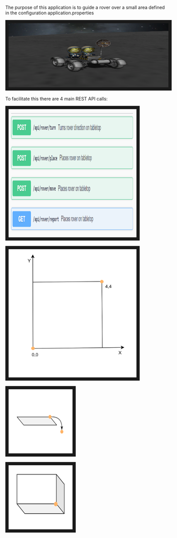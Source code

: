 The purpose of this application is to guide a rover 
over a small area defined in the configuration application.properties



<p align="left">
<img src="presentation/KerbalRover.png" width="500" height="200" border="10"/>
</p>
To facilitate this there are 4 main REST API calls:

<p align="left">
<img src="presentation/methods.PNG" width="400" height="400" border="10"/>
</p>

<p align="left">
<img src="presentation/coordinateSystem.PNG" width="400" height="400" border="10"/>
</p>

<p align="left">
<img src="presentation/ballFallOff.PNG" width="200" height="200" border="10"/>
</p>

<p align="left">
<img src="presentation/ballCaptured.PNG" width="200" height="200" border="10"/>
</p>

